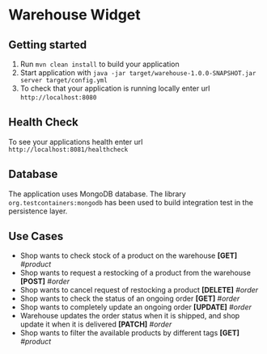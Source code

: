 # Warehouse Widget

Getting started
---

1. Run `mvn clean install` to build your application
1. Start application with `java -jar target/warehouse-1.0.0-SNAPSHOT.jar server target/config.yml`
1. To check that your application is running locally enter url `http://localhost:8080`

Health Check
---

To see your applications health enter url `http://localhost:8081/healthcheck`

Database
---

The application uses MongoDB database. The library `org.testcontainers:mongodb` has been used to build integration test
in the persistence layer.

Use Cases
---
- Shop wants to check stock of a product on the warehouse **[GET]** _#product_
- Shop wants to request a restocking of a product from the warehouse **[POST]** _#order_
- Shop wants to cancel request of restocking a product **[DELETE]** _#order_
- Shop wants to check the status of an ongoing order **[GET]** _#order_
- Shop wants to completely update an ongoing order **[UPDATE]** _#order_
- Warehouse updates the order status when it is shipped, and shop update it when it is delivered **[PATCH]** _#order_
- Shop wants to filter the available products by different tags **[GET]** _#product_
